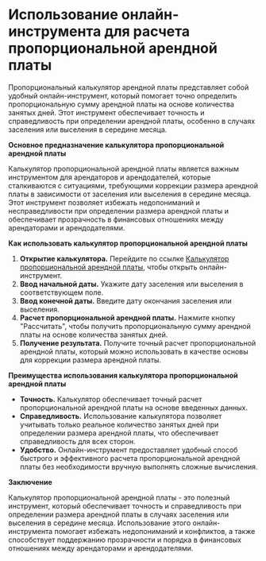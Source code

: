 Использование онлайн-инструмента для расчета пропорциональной арендной платы
============================================================================

Пропорциональный калькулятор арендной платы представляет собой удобный онлайн-инструмент, который помогает точно определить пропорциональную сумму арендной платы на основе количества занятых дней. Этот инструмент обеспечивает точность и справедливость при определении арендной платы, особенно в случаях заселения или выселения в середине месяца.

**Основное предназначение калькулятора пропорциональной арендной платы**

Калькулятор пропорциональной арендной платы является важным инструментом для арендаторов и арендодателей, которые сталкиваются с ситуациями, требующими коррекции размера арендной платы в зависимости от заселения или выселения в середине месяца. Этот инструмент позволяет избежать недопониманий и несправедливости при определении размера арендной платы и обеспечивает прозрачность в финансовых отношениях между арендаторами и арендодателями.

**Как использовать калькулятор пропорциональной арендной платы**

1. **Открытие калькулятора.** Перейдите по ссылке [Калькулятор пропорциональной арендной платы](https://www.onlinecalculatorsfree.com/ru/financial/prorated-rent-calculator.html), чтобы открыть онлайн-инструмент.
2. **Ввод начальной даты.** Укажите дату заселения или выселения в соответствующем поле.
3. **Ввод конечной даты.** Введите дату окончания заселения или выселения.
4. **Расчет пропорциональной арендной платы.** Нажмите кнопку "Рассчитать", чтобы получить пропорциональную сумму арендной платы на основе количества занятых дней.
5. **Получение результата.** Получите точный расчет пропорциональной арендной платы, который можно использовать в качестве основы для коррекции размера арендной платы.

**Преимущества использования калькулятора пропорциональной арендной платы**

- **Точность.** Калькулятор обеспечивает точный расчет пропорциональной арендной платы на основе введенных данных.
- **Справедливость.** Использование калькулятора позволяет учитывать только реальное количество занятых дней при определении размера арендной платы, что обеспечивает справедливость для всех сторон.
- **Удобство.** Онлайн-инструмент предоставляет удобный способ быстрого и эффективного расчета пропорциональной арендной платы без необходимости вручную выполнять сложные вычисления.

**Заключение**

Калькулятор пропорциональной арендной платы - это полезный инструмент, который обеспечивает точность и справедливость при определении размера арендной платы в случаях заселения или выселения в середине месяца. Использование этого онлайн-инструмента помогает избежать недопониманий и конфликтов, а также способствует поддержанию прозрачности и порядка в финансовых отношениях между арендаторами и арендодателями.